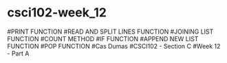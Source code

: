 # csci102-week_12

#PRINT FUNCTION
#READ AND SPLIT LINES FUNCTION
#JOINING LIST FUNCTION
#COUNT METHOD
#IF FUNCTION
#APPEND NEW LIST FUNCTION
#POP FUNCTION
#Cas Dumas
#CSCI102 - Section C
#Week 12 - Part A